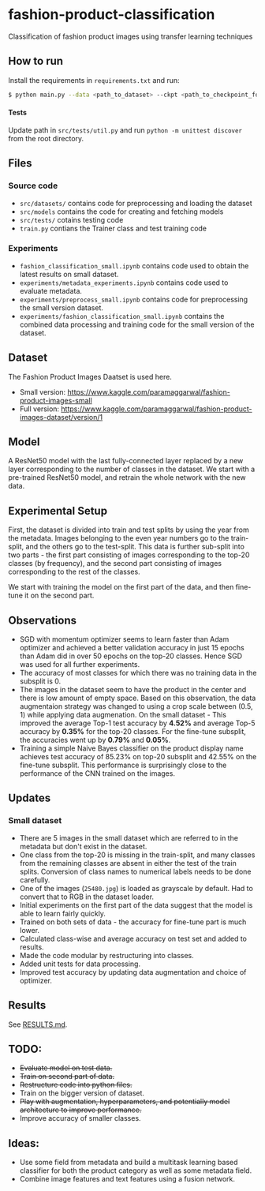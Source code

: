 # fashion-product-classification
Classification of fashion product images using transfer learning techniques

## How to run
Install the requirements in `requirements.txt` and run:
```bash
$ python main.py --data <path_to_dataset> --ckpt <path_to_checkpoint_folder>
```
#### Tests
Update path in `src/tests/util.py` and run `python -m unittest discover` from the root directory.

## Files
### Source code
- `src/datasets/` contains code for preprocessing and loading the dataset
- `src/models` contains the code for creating and fetching models
- `src/tests/` cotains testing code
- `train.py` contians the Trainer class and test training code
### Experiments
- `fashion_classification_small.ipynb` contains code used to obtain the latest results on small dataset.
- `experiments/metadata_experiments.ipynb` contains code used to evaluate metadata.
- `experiments/preprocess_small.ipynb` contains code for preprocessing the small version dataset.
- `experiments/fashion_classification_small.ipynb` contains the combined data processing and training code for the small version of the dataset.

## Dataset
The Fashion Product Images Daatset is used here.
- Small version: https://www.kaggle.com/paramaggarwal/fashion-product-images-small
- Full version: https://www.kaggle.com/paramaggarwal/fashion-product-images-dataset/version/1

## Model
A ResNet50 model with the last fully-connected layer replaced by a new layer corresponding to the number of classes in the dataset. We start with a pre-trained ResNet50 model, and retrain the whole network with the new data.

## Experimental Setup
First, the dataset is divided into train and test splits by using the year from the metadata. Images belonging to the even year numbers go to the train-split, and the others go to the test-split. This data is further sub-split into two parts - the first part consisting of images corresponding to the top-20 classes (by frequency), and the second part consisting of images corresponding to the rest of the classes.

We start with training the model on the first part of the data, and then fine-tune it on the second part.

## Observations
- SGD with momentum optimizer seems to learn faster than Adam optimizer and achieved a better validation accuracy in just 15 epochs than Adam did in over 50 epochs on the top-20 classes. Hence SGD was used for all further experiments.
- The accuracy of most classes for which there was no training data in the subsplit is 0.
- The images in the dataset seem to have the product in the center and there is low amount of empty space. Based on this observation, the data augmentaion strategy was changed to using a crop scale between (0.5, 1) while applying data augmenation. On the small dataset - This improved the average Top-1 test accuracy by **4.52%** and average Top-5 accuracy by **0.35%** for the top-20 classes. For the fine-tune subsplit, the accuracies went up by **0.79%** and **0.05%**.
- Training a simple Naive Bayes classifier on the product display name achieves test accuracy of 85.23% on top-20 subsplit and 42.55% on the fine-tune subsplit. This performance is surprisingly close to the performance of the CNN trained on the images.

## Updates
### Small dataset
- There are 5 images in the small dataset which are referred to in the metadata but don't exist in the dataset.
- One class from the top-20 is missing in the train-split, and many classes from the remaining classes are absent in either the test of the train splits. Conversion of class names to numerical labels needs to be done carefully.
- One of the images (`25480.jpg`) is loaded as grayscale by default. Had to convert that to RGB in the dataset loader.
- Initial experiments on the first part of the data suggest that the model is able to learn fairly quickly.
- Trained on both sets of data - the accuracy for fine-tune part is much lower.
- Calculated class-wise and average accuracy on test set and added to results.
- Made the code modular by restructuring into classes.
- Added unit tests for data processing.
- Improved test accuracy by updating data augmentation and choice of optimizer.

## Results
See [RESULTS.md](RESULTS.md).

## TODO:
- ~~Evaluate model on test data.~~
- ~~Train on second part of data.~~
- ~~Restructure code into python files.~~
- Train on the bigger version of dataset.
- ~~Play with augmentation, hyperparameters, and potentially model architecture to improve performance.~~
- Improve accuracy of smaller classes.

## Ideas:
- Use some field from metadata and build a multitask learning based classifier for both the product category as well as some metadata field.
- Combine image features and text features using a fusion network.
